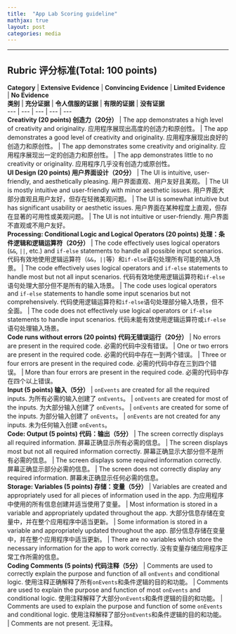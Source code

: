 ```yaml
---
title:  "App Lab Scoring guideline"
mathjax: true
layout: post
categories: media
---
```

---


## Rubric 评分标准(Total: 100 points)

**Category** | **Extensive Evidence** | **Convincing Evidence** | **Limited Evidence** | **No Evidence**  
**类别** | **充分证据** | **令人信服的证据** | **有限的证据** | **没有证据**  
--- | --- | --- | --- | ---  
**Creativity (20 points) 创造力（20分）** | The app demonstrates a high level of creativity and originality. 应用程序展现出高度的创造力和原创性。 | The app demonstrates a good level of creativity and originality. 应用程序展现出良好的创造力和原创性。 | The app demonstrates some creativity and originality. 应用程序展现出一定的创造力和原创性。 | The app demonstrates little to no creativity or originality. 应用程序几乎没有创造力或原创性。  
**UI Design (20 points) 用户界面设计（20分）** | The UI is intuitive, user-friendly, and aesthetically pleasing. 用户界面直观、用户友好且美观。 | The UI is mostly intuitive and user-friendly with minor aesthetic issues. 用户界面大部分直观且用户友好，但存在轻微美观问题。 | The UI is somewhat intuitive but has significant usability or aesthetic issues. 用户界面在某种程度上直观，但存在显著的可用性或美观问题。 | The UI is not intuitive or user-friendly. 用户界面不直观或不用户友好。  
**Processing: Conditional Logic and Logical Operators (20 points) 处理：条件逻辑和逻辑运算符（20分）** | The code effectively uses logical operators (`&&`, `||`, etc.) and `if-else` statements to handle all possible input scenarios. 代码有效地使用逻辑运算符（`&&`，`||`等）和`if-else`语句处理所有可能的输入场景。 | The code effectively uses logical operators and `if-else` statements to handle most but not all input scenarios. 代码有效地使用逻辑运算符和`if-else`语句处理大部分但不是所有的输入场景。 | The code uses logical operators and `if-else` statements to handle some input scenarios but not comprehensively. 代码使用逻辑运算符和`if-else`语句处理部分输入场景，但不全面。 | The code does not effectively use logical operators or `if-else` statements to handle input scenarios. 代码未能有效使用逻辑运算符或`if-else`语句处理输入场景。  
**Code runs without errors (20 points) 代码无错误运行（20分）** | No errors are present in the required code. 必需的代码中没有错误。 | One or two errors are present in the required code. 必需的代码中存在一到两个错误。 | Three or four errors are present in the required code. 必需的代码中存在三到四个错误。 | More than four errors are present in the required code. 必需的代码中存在四个以上错误。  
**Input (5 points) 输入（5分）** | `onEvents` are created for all the required inputs. 为所有必需的输入创建了 `onEvents`。 | `onEvents` are created for most of the inputs. 为大部分输入创建了 `onEvents`。 | `onEvents` are created for some of the inputs. 为部分输入创建了 `onEvents`。 | `onEvents` are not created for any inputs. 未为任何输入创建 `onEvents`。  
**Code: Output (5 points) 代码：输出（5分）** | The screen correctly displays all required information. 屏幕正确显示所有必需的信息。 | The screen displays most but not all required information correctly. 屏幕正确显示大部分但不是所有必需的信息。 | The screen displays some required information correctly. 屏幕正确显示部分必需的信息。 | The screen does not correctly display any required information. 屏幕未正确显示任何必需的信息。  
**Storage: Variables (5 points) 存储：变量（5分）** | Variables are created and appropriately used for all pieces of information used in the app. 为应用程序中使用的所有信息创建并适当使用了变量。 | Most information is stored in a variable and appropriately updated throughout the app. 大部分信息存储在变量中，并在整个应用程序中适当更新。 | Some information is stored in a variable and appropriately updated throughout the app. 部分信息存储在变量中，并在整个应用程序中适当更新。 | There are no variables which store the necessary information for the app to work correctly. 没有变量存储应用程序正常工作所需的信息。  
**Coding Comments (5 points) 代码注释（5分）** | Comments are used to correctly explain the purpose and function of all `onEvents` and conditional logic. 使用注释正确解释了所有`onEvents`和条件逻辑的目的和功能。 | Comments are used to explain the purpose and function of most `onEvents` and conditional logic. 使用注释解释了大部分`onEvents`和条件逻辑的目的和功能。 | Comments are used to explain the purpose and function of some `onEvents` and conditional logic. 使用注释解释了部分`onEvents`和条件逻辑的目的和功能。 | Comments are not present. 无注释。






